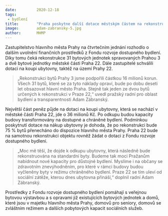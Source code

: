 ```yaml
---
date:         2020-12-18
tags:         
 - bydlení
title:        "Praha poskytne další dotace městským částem na rekonstrukce bytových jednotek a odkup ubytovny"
image: 	      adam-zabransky-5.jpg
author:       MHMP
---
```

 
Zastupitelstvo hlavního města Prahy na čtvrtečním jednání rozhodlo o dalším uvolnění finančních prostředků z Fondu rozvoje dostupného bydlení. Díky tomu čeká rekonstrukce 31 bytových jednotek spravovaných Prahou 3 a dvě bytové jednotky městské části Praha 22. Dále zastupitelé schválili dotaci na koupi ubytovny, taktéž na území Prahy 22.

> „Rekonstrukci bytů Prahy 3 jsme podpořili částkou 16 milionů korun. Všech 31 bytů, které se za tyto náklady opraví, bude po dobu deseti let obsazovat hlavní město Praha. Stejně tak jeden ze dvou bytů určených k rekonstrukci v Praze 22,“ uvedl pražský radní pro oblast bydlení a transparentnosti Adam Zábranský.

Největší část peněz půjde na dotaci na koupi ubytovny, která se nachází v městské části Praha 22, jde o 36 milionů Kč. Po odkupu budou kapacity budovy transformovány na dostupné a chráněné bydlení. Podmínkou poskytnutí dotace na nákup ubytovny je dohoda, že po rekonstrukci bude 75 % bytů přenecháno do dispozice hlavního města Prahy. Praha 22 bude na samotnou rekonstrukci objektu rovněž žádat o dotaci z Fondu rozvoje dostupného bydlení.

> „Moc mě těší, že dojde k odkupu ubytovny, která následně bude rekonstruována na standardní byty. Budeme tak moci Pražanům nabídnout nové kapacity pro důstojné bydlení. Myslíme i na občany se zdravotním znevýhodněním, pro které v rámci budovy budou vyčleněny byty v režimu chráněného bydlení. Praze 22 se tím uleví od sociální zátěže, kterou dnes ubytovna přináší,“ doplnil radní Adam Zábranský.

Prostředky z Fondu rozvoje dostupného bydlení pomáhají s veřejnou bytovou výstavbou a s opravami již existujících bytových jednotek a domů, které jsou v majetku hlavního města Prahy, domovů pro seniory, domovů se zvláštním režimem a dalších pobytových kapacit sociálních služeb.
